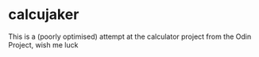 # calcujaker

This is a (poorly optimised) attempt at the calculator project from the Odin Project, wish me luck